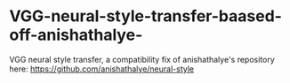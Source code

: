 # VGG-neural-style-transfer-baased-off-anishathalye-
VGG neural style transfer, a compatibility fix of anishathalye's repository here: https://github.com/anishathalye/neural-style
